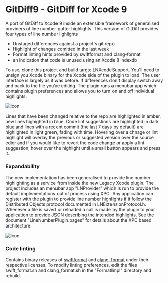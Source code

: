 
# GitDiff9  - GitDiff for Xcode 9

A port of GitDiff to Xcode 9 inside an extensible framework of generalised providers of line number gutter highlights. This version of GitDiff provides four types of line number lighlights

* Unstaged differences against a project's git repo
* Highlight of changes comitted in the last week
* Format linting hints provided by swiftformat and clang-format
* an indication that code is unused using an Xcode 8 indexdb

To use, clone this project and build targte LNXcodeSupport. You'll need to unsign you Xcode binary for the Xcode side of the plugin to load. The user interface is largely as it was before. If differences don't display switch away and back to the file you're editing. The plugin runs a menubar app which contains plugin preferences and allows you to turn on and off individual highlights.

![Icon](http://johnholdsworth.com/gitdiff9.png)

Lines that have been changed relative to the repo are highlighted in amber, new lines highighted in blue. Code lint suggestions are highlighted in dark blue and lines with a recent commit (the last 7 days by default) are highlighted in light green, fading with time. Hovering over a chnage or lint highlight will overlay the previous or suggested version over the source edior and if you would like to revert the code change or apply a lint suggestion, hover over the highlight until a small button appears and press it.

### Expandability

The new implementation has been generalised to provide line number highlighting as a service from inside the new Legacy Xcode plugin. The project includes an menubar app "LNProvider" which is run to provide the default implementations out of process using XPC. Any application can register with the plugin to provide line number highlights if it follow the Distributed Objects protocol documented in LNExtensionProtocol.h. Whenever a file is saved or reloaded a call is made by the plugin to your application to provide JSON describing the intended highlights. See the document "LineNumberPlugin.pages" for details about the XPC based architecture.

![Icon](http://johnholdsworth.com/lnprovider9.png)

### Code linting

Contains binary releases of [swiftformat](https://github.com/nicklockwood/SwiftFormat) and [clang-format](https://clang.llvm.org/docs/ClangFormatStyleOptions.html) under their respective licenses. To modify linting preferences, edit the files swift_format.sh and clang_format.sh in the "FormatImpl" directory and rebuild.
